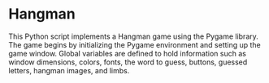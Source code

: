 # Hangman
This Python script implements a Hangman game using the Pygame library. The game begins by initializing the Pygame environment and setting up the game window. Global variables are defined to hold information such as window dimensions, colors, fonts, the word to guess, buttons, guessed letters, hangman images, and limbs.
